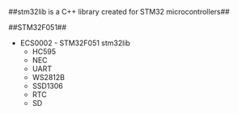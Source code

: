 ##stm32lib is a C++ library created for STM32 microcontrollers##

##STM32F051##
* ECS0002 - STM32F051 stm32lib
   * HC595
   * NEC
   * UART
   * WS2812B
   * SSD1306
   * RTC
   * SD
